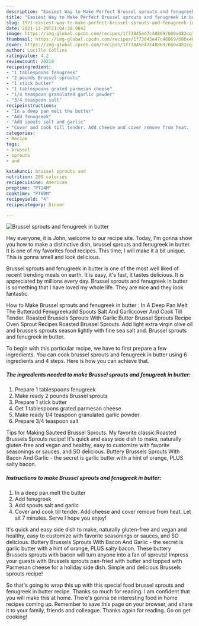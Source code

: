 ```yaml
---
description: "Easiest Way to Make Perfect Brussel sprouts and fenugreek in butter"
title: "Easiest Way to Make Perfect Brussel sprouts and fenugreek in butter"
slug: 1971-easiest-way-to-make-perfect-brussel-sprouts-and-fenugreek-in-butter
date: 2021-11-29T21:04:38.984Z
image: https://img-global.cpcdn.com/recipes/1f73845e47c48869/680x482cq70/brussel-sprouts-and-fenugreek-in-butter-recipe-main-photo.jpg
thumbnail: https://img-global.cpcdn.com/recipes/1f73845e47c48869/680x482cq70/brussel-sprouts-and-fenugreek-in-butter-recipe-main-photo.jpg
cover: https://img-global.cpcdn.com/recipes/1f73845e47c48869/680x482cq70/brussel-sprouts-and-fenugreek-in-butter-recipe-main-photo.jpg
author: Lucille Collins
ratingvalue: 4.2
reviewcount: 20210
recipeingredient:
- "1 tablespoons fenugreek"
- "2 pounds Brussel sprouts"
- "1 stick butter"
- "1 tablespoons grated parmesan cheese"
- "1/4 teaspoon granulated garlic powder"
- "3/4 teaspoon salt"
recipeinstructions:
- "In a deep pan melt the butter"
- "Add fenugreek"
- "Add spouts salt and garlic"
- "Cover and cook till tender. Add cheese and cover remove from heat.  Let sit 7 minutes.  Serve I hope you enjoy!"
categories:
- Recipe
tags:
- brussel
- sprouts
- and

katakunci: brussel sprouts and 
nutrition: 280 calories
recipecuisine: American
preptime: "PT14M"
cooktime: "PT60M"
recipeyield: "4"
recipecategory: Dinner

---
```



![Brussel sprouts and fenugreek in butter](https://img-global.cpcdn.com/recipes/1f73845e47c48869/680x482cq70/brussel-sprouts-and-fenugreek-in-butter-recipe-main-photo.jpg)

Hey everyone, it is John, welcome to our recipe site. Today, I'm gonna show you how to make a distinctive dish, brussel sprouts and fenugreek in butter. It is one of my favorites food recipes. This time, I will make it a bit unique. This is gonna smell and look delicious.

Brussel sprouts and fenugreek in butter is one of the most well liked of recent trending meals on earth. It is easy, it's fast, it tastes delicious. It is appreciated by millions every day. Brussel sprouts and fenugreek in butter is something that I have loved my whole life. They are nice and they look fantastic.

How to Make Brussel sprouts and fenugreek in butter : In A Deep Pan Melt The Butteradd Fenugreekadd Spouts Salt And Garliccover And Cook Till Tender. Roasted Brussels Sprouts With Garlic Butter Brussel Sprouts Recipe Oven Sprout Recipes Roasted Brussel Sprouts. Add light extra virgin olive oil and brussels sprouts season lightly with fine sea salt and. Brussel sprouts and fenugreek in butter.


To begin with this particular recipe, we have to first prepare a few ingredients. You can cook brussel sprouts and fenugreek in butter using 6 ingredients and 4 steps. Here is how you can achieve that.

<!--inarticleads1-->

##### The ingredients needed to make Brussel sprouts and fenugreek in butter:

1. Prepare 1 tablespoons fenugreek
1. Make ready 2 pounds Brussel sprouts
1. Prepare 1 stick butter
1. Get 1 tablespoons grated parmesan cheese
1. Make ready 1/4 teaspoon granulated garlic powder
1. Prepare 3/4 teaspoon salt


Tips for Making Sauteed Brussel Sprouts. My favorite classic Roasted Brussels Sprouts recipe! It's quick and easy side dish to make, naturally gluten-free and vegan and healthy, easy to customize with favorite seasonings or sauces, and SO delicious. Buttery Brussels Sprouts With Bacon And Garlic - the secret is garlic butter with a hint of orange, PLUS salty bacon. 

<!--inarticleads2-->

##### Instructions to make Brussel sprouts and fenugreek in butter:

1. In a deep pan melt the butter
1. Add fenugreek
1. Add spouts salt and garlic
1. Cover and cook till tender. Add cheese and cover remove from heat.  Let sit 7 minutes.  Serve I hope you enjoy!


It's quick and easy side dish to make, naturally gluten-free and vegan and healthy, easy to customize with favorite seasonings or sauces, and SO delicious. Buttery Brussels Sprouts With Bacon And Garlic - the secret is garlic butter with a hint of orange, PLUS salty bacon. These buttery Brussels sprouts with bacon will turn anyone into a fan of sprouts! Impress your guests with Brussels sprouts pan-fried with butter and topped with Parmesan cheese for a holiday side dish. Simple and delicious Brussels sprouts recipe! 

So that's going to wrap this up with this special food brussel sprouts and fenugreek in butter recipe. Thanks so much for reading. I am confident that you will make this at home. There's gonna be interesting food in home recipes coming up. Remember to save this page on your browser, and share it to your family, friends and colleague. Thanks again for reading. Go on get cooking!
